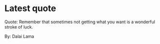 # Latest quote 

Quote: Remember that sometimes not getting what you want is a wonderful stroke of luck. 

By: Dalai Lama